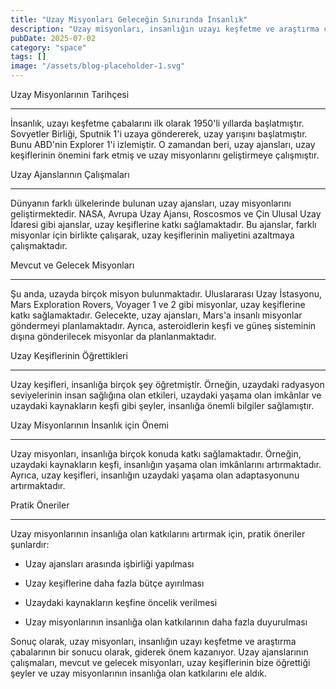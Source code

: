 ```yaml
---
title: "Uzay Misyonları Geleceğin Sınırında İnsanlık"
description: "Uzay misyonları, insanlığın uzayı keşfetme ve araştırma çabalarının bir sonucu olarak, son yıllarda giderek önem kazanıyor. Bu makalede, uzay misyonlarının tarihçesi, farklı ülkelerin uzay ajanslar..."
pubDate: 2025-07-02
category: "space"
tags: []
image: "/assets/blog-placeholder-1.svg"
---
```


Uzay Misyonlarının Tarihçesi

---------------------------

İnsanlık, uzayı keşfetme çabalarını ilk olarak 1950'li yıllarda başlatmıştır. Sovyetler Birliği, Sputnik 1'i uzaya göndererek, uzay yarışını başlatmıştır. Bunu ABD'nin Explorer 1'i izlemiştir. O zamandan beri, uzay ajansları, uzay keşiflerinin önemini fark etmiş ve uzay misyonlarını geliştirmeye çalışmıştır.

Uzay Ajanslarının Çalışmaları

-----------------------------

Dünyanın farklı ülkelerinde bulunan uzay ajansları, uzay misyonlarını geliştirmektedir. NASA, Avrupa Uzay Ajansı, Roscosmos ve Çin Ulusal Uzay İdaresi gibi ajanslar, uzay keşiflerine katkı sağlamaktadır. Bu ajanslar, farklı misyonlar için birlikte çalışarak, uzay keşiflerinin maliyetini azaltmaya çalışmaktadır.

Mevcut ve Gelecek Misyonları

-----------------------------

Şu anda, uzayda birçok misyon bulunmaktadır. Uluslararası Uzay İstasyonu, Mars Exploration Rovers, Voyager 1 ve 2 gibi misyonlar, uzay keşiflerine katkı sağlamaktadır. Gelecekte, uzay ajansları, Mars'a insanlı misyonlar göndermeyi planlamaktadır. Ayrıca, asteroidlerin keşfi ve güneş sisteminin dışına gönderilecek misyonlar da planlanmaktadır.

Uzay Keşiflerinin Öğrettikleri

------------------------------

Uzay keşifleri, insanlığa birçok şey öğretmiştir. Örneğin, uzaydaki radyasyon seviyelerinin insan sağlığına olan etkileri, uzaydaki yaşama olan imkânlar ve uzaydaki kaynakların keşfi gibi şeyler, insanlığa önemli bilgiler sağlamıştır.

Uzay Misyonlarının İnsanlık için Önemi

-------------------------------------

Uzay misyonları, insanlığa birçok konuda katkı sağlamaktadır. Örneğin, uzaydaki kaynakların keşfi, insanlığın yaşama olan imkânlarını artırmaktadır. Ayrıca, uzay keşifleri, insanlığın uzaydaki yaşama olan adaptasyonunu artırmaktadır.

Pratik Öneriler

----------------

Uzay misyonlarının insanlığa olan katkılarını artırmak için, pratik öneriler şunlardır:

* Uzay ajansları arasında işbirliği yapılması

* Uzay keşiflerine daha fazla bütçe ayırılması

* Uzaydaki kaynakların keşfine öncelik verilmesi

* Uzay misyonlarının insanlığa olan katkılarının daha fazla duyurulması

Sonuç olarak, uzay misyonları, insanlığın uzayı keşfetme ve araştırma çabalarının bir sonucu olarak, giderek önem kazanıyor. Uzay ajanslarının çalışmaları, mevcut ve gelecek misyonları, uzay keşiflerinin bize öğrettiği şeyler ve uzay misyonlarının insanlığa olan katkılarını ele aldık.